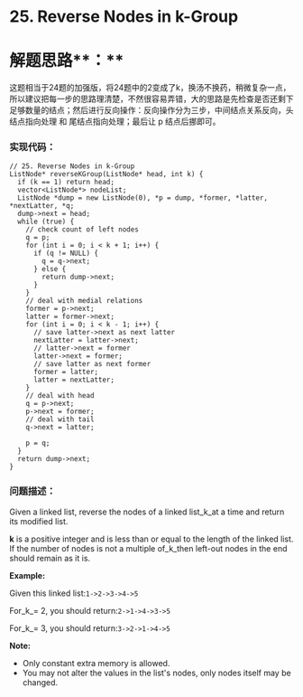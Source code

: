 # 25. Reverse Nodes in k-Group

# 解题思路**：**

这题相当于24题的加强版，将24题中的2变成了k，换汤不换药，稍微复杂一点，所以建议把每一步的思路理清楚，不然很容易弄错，大的思路是先检查是否还剩下足够数量的结点；然后进行反向操作：反向操作分为三步，中间结点关系反向，头结点指向处理 和 尾结点指向处理；最后让 p 结点后挪即可。

### 实现代码：

```
// 25. Reverse Nodes in k-Group
ListNode* reverseKGroup(ListNode* head, int k) {
  if (k == 1) return head;
  vector<ListNode*> nodeList;
  ListNode *dump = new ListNode(0), *p = dump, *former, *latter, *nextLatter, *q;
  dump->next = head;
  while (true) {
    // check count of left nodes
    q = p;
    for (int i = 0; i < k + 1; i++) {
      if (q != NULL) {
        q = q->next;
      } else {
        return dump->next;      
      }
    }
    // deal with medial relations 
    former = p->next;
    latter = former->next;
    for (int i = 0; i < k - 1; i++) {
      // save latter->next as next latter
      nextLatter = latter->next;
      // latter->next = former
      latter->next = former;
      // save latter as next former  
      former = latter;
      latter = nextLatter;
    }
    // deal with head
    q = p->next;
    p->next = former;
    // deal with tail
    q->next = latter;

    p = q;
  }
  return dump->next;      
}
```

### 问题描述：

Given a linked list, reverse the nodes of a linked list\_k\_at a time and return its modified list.

**k** is a positive integer and is less than or equal to the length of the linked list. If the number of nodes is not a multiple of\_k\_then left-out nodes in the end should remain as it is.

**Example:**

Given this linked list:`1->2->3->4->5`

For_k_= 2, you should return:`2->1->4->3->5`

For_k_= 3, you should return:`3->2->1->4->5`

**Note:**

* Only constant extra memory is allowed.
* You may not alter the values in the list's nodes, only nodes itself may be changed.



